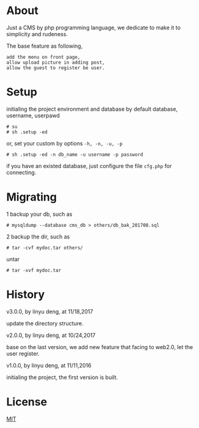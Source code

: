 About
============

Just a CMS by php programming language, we dedicate to make it to simplicity and rudeness.

The base feature as following,

	add the menu on front page,
	allow upload picture in adding post,
	allow the guest to register be user.



Setup
============

initialing the project environment and database by default database, username, userpawd

	# su
	# sh .setup -ed

or, set your custom by options `-h, -n, -u, -p`

	# sh .setup -ed -n db_name -u username -p password

if you have an existed database, just configure the file `cfg.php` for connecting.



Migrating
============

1 backup your db, such as

	# mysqldump --database cms_db > others/db_bak_201708.sql

2 backup the dir, such as

	# tar -cvf mydoc.tar others/

untar

	# tar -xvf mydoc.tar



History
============

v3.0.0, by linyu deng, at 11/18,2017

update the directory structure.

v2.0.0, by linyu deng, at 10/24,2017

base on the last version, we add new feature that facing to web2.0, let the user register.

v1.0.0, by linyu deng, at 11/11,2016

initialing the project, the first version is built.



License
============

[MIT](https://opensource.org/licenses/MIT)




